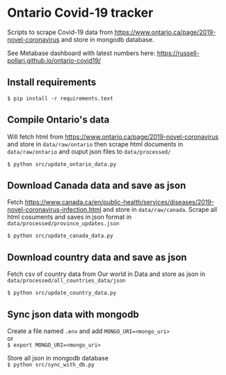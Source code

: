 # Ontario Covid-19 tracker

Scripts to scrape Covid-19 data from https://www.ontario.ca/page/2019-novel-coronavirus and store in mongodb database.

See Metabase dashboard with latest numbers here: https://russell-pollari.github.io/ontario-covid19/

## Install requirements
```
$ pip install -r requirements.text
```

## Compile Ontario's data
Will fetch html from https://www.ontario.ca/page/2019-novel-coronavirus and store in `data/raw/ontario`
then scrape html documents in `data/raw/ontario` and ouput json files to `data/processed/`
```
$ python src/update_ontario_data.py
```

## Download Canada data and save as json
Fetch https://www.canada.ca/en/public-health/services/diseases/2019-novel-coronavirus-infection.html and store in `data/raw/canada`.
Scrape all html cosuments and saves in json format in `data/processed/province_updates.json`
```
$ python src/update_canada_data.py
```

## Download country data and save as json
Fetch csv of country data from Our world in Data and store as json in `data/processed/all_countries_data/json`
```
$ python src/update_country_data.py
```

## Sync json data with mongodb
Create a file named `.env` and
add `MONGO_URI=<mongo_uri>`  
or  
`$ export MONGO_URI=<mongo_uri>`

Store all json in mongodb database   
`$ python src/sync_with_db.py`
